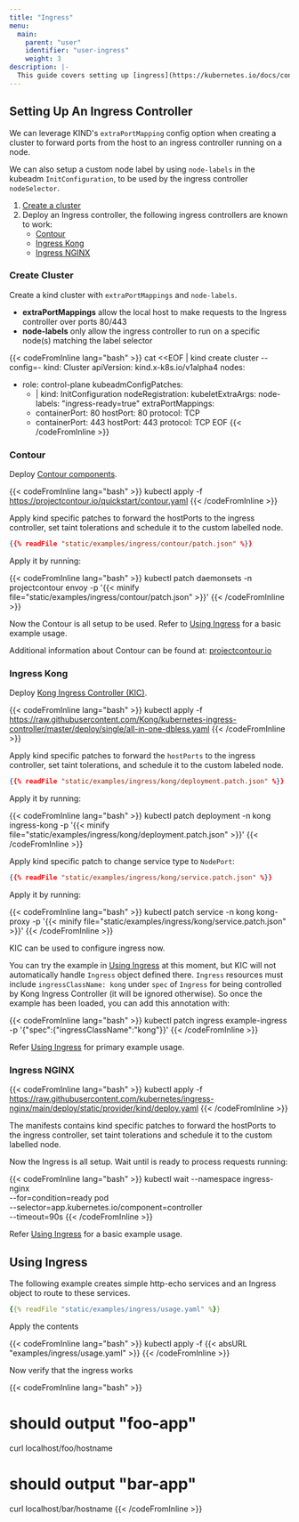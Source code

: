 ```yaml
---
title: "Ingress"
menu:
  main:
    parent: "user"
    identifier: "user-ingress"
    weight: 3
description: |-
  This guide covers setting up [ingress](https://kubernetes.io/docs/concepts/services-networking/ingress/) on a kind cluster.
---
```

## Setting Up An Ingress Controller

We can leverage KIND's `extraPortMapping` config option when
creating a cluster to forward ports from the host
to an ingress controller running on a node.

We can also setup a custom node label by using `node-labels`
in the kubeadm `InitConfiguration`, to be used
by the ingress controller `nodeSelector`.


1. [Create a cluster](#create-cluster)
2. Deploy an Ingress controller, the following ingress controllers are known to work:
    - [Contour](#contour)
    - [Ingress Kong](#ingress-kong)
    - [Ingress NGINX](#ingress-nginx)

### Create Cluster

Create a kind cluster with `extraPortMappings` and `node-labels`.

- **extraPortMappings** allow the local host to make requests to the Ingress controller over ports 80/443
- **node-labels** only allow the ingress controller to run on a specific node(s) matching the label selector

{{< codeFromInline lang="bash" >}}
cat <<EOF | kind create cluster --config=-
kind: Cluster
apiVersion: kind.x-k8s.io/v1alpha4
nodes:
- role: control-plane
  kubeadmConfigPatches:
  - |
    kind: InitConfiguration
    nodeRegistration:
      kubeletExtraArgs:
        node-labels: "ingress-ready=true"
  extraPortMappings:
  - containerPort: 80
    hostPort: 80
    protocol: TCP
  - containerPort: 443
    hostPort: 443
    protocol: TCP
EOF
{{< /codeFromInline >}}

### Contour

Deploy [Contour components](https://projectcontour.io/quickstart/contour.yaml).

{{< codeFromInline lang="bash" >}}
kubectl apply -f https://projectcontour.io/quickstart/contour.yaml
{{< /codeFromInline >}}

Apply kind specific patches to forward the hostPorts to the
ingress controller, set taint tolerations and
schedule it to the custom labelled node.

```json
{{% readFile "static/examples/ingress/contour/patch.json" %}}
```

Apply it by running:

{{< codeFromInline lang="bash" >}}
kubectl patch daemonsets -n projectcontour envoy -p '{{< minify file="static/examples/ingress/contour/patch.json" >}}'
{{< /codeFromInline >}}

Now the Contour is all setup to be used.
Refer to [Using Ingress](#using-ingress) for a basic example usage.

Additional information about Contour can be found at: [projectcontour.io](https://projectcontour.io)

### Ingress Kong

Deploy [Kong Ingress Controller (KIC)](https://docs.konghq.com/kubernetes-ingress-controller/2.1.x/concepts/design/).

{{< codeFromInline lang="bash" >}}
kubectl apply -f https://raw.githubusercontent.com/Kong/kubernetes-ingress-controller/master/deploy/single/all-in-one-dbless.yaml
{{< /codeFromInline >}}

Apply kind specific patches to forward the `hostPorts` to the ingress controller, set taint tolerations, and schedule it to the custom labeled node.

```json
{{% readFile "static/examples/ingress/kong/deployment.patch.json" %}}
```

Apply it by running:

{{< codeFromInline lang="bash" >}}
kubectl patch deployment -n kong ingress-kong -p '{{< minify file="static/examples/ingress/kong/deployment.patch.json" >}}'
{{< /codeFromInline >}}

Apply kind specific patch to change service type to `NodePort`:

```json
{{% readFile "static/examples/ingress/kong/service.patch.json" %}}
```

Apply it by running:

{{< codeFromInline lang="bash" >}}
kubectl patch service -n kong kong-proxy -p '{{< minify file="static/examples/ingress/kong/service.patch.json" >}}'
{{< /codeFromInline >}}

KIC can be used to configure ingress now.

You can try the example in [Using Ingress](#using-ingress) at this moment,
but KIC will not automatically handle `Ingress` object defined there.
`Ingress` resources must include `ingressClassName: kong` under `spec` of `Ingress`  for being controlled by Kong Ingress Controller (it will be ignored otherwise).
So once the example has been loaded, you can add this annotation with:

{{< codeFromInline lang="bash" >}}
kubectl patch ingress example-ingress -p '{"spec":{"ingressClassName":"kong"}}'
{{< /codeFromInline >}}

Refer [Using Ingress](#using-ingress) for primary example usage.


### Ingress NGINX

{{< codeFromInline lang="bash" >}}
kubectl apply -f https://raw.githubusercontent.com/kubernetes/ingress-nginx/main/deploy/static/provider/kind/deploy.yaml
{{< /codeFromInline >}}

The manifests contains kind specific patches to forward the hostPorts to the
ingress controller, set taint tolerations and schedule it to the custom labelled node.

Now the Ingress is all setup. Wait until is ready to process requests running:

{{< codeFromInline lang="bash" >}}
kubectl wait --namespace ingress-nginx \
  --for=condition=ready pod \
  --selector=app.kubernetes.io/component=controller \
  --timeout=90s
{{< /codeFromInline >}}

Refer [Using Ingress](#using-ingress) for a basic example usage.

## Using Ingress

The following example creates simple http-echo services
and an Ingress object to route to these services.

```yaml
{{% readFile "static/examples/ingress/usage.yaml" %}}
```

Apply the contents

{{< codeFromInline lang="bash" >}}
kubectl apply -f {{< absURL "examples/ingress/usage.yaml" >}}
{{< /codeFromInline >}}

Now verify that the ingress works

{{< codeFromInline lang="bash" >}}
# should output "foo-app"
curl localhost/foo/hostname
# should output "bar-app"
curl localhost/bar/hostname
{{< /codeFromInline >}}
